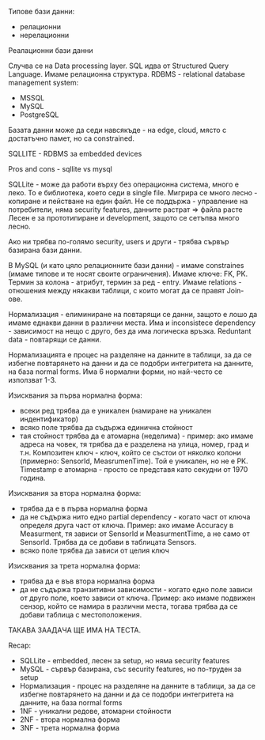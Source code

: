 Типове бази данни:
- релационни
- нерелационни

Реалационни бази данни


Случва се на Data processing layer.
SQL идва от Structured Query Language. Имаме релационна структура. 
RDBMS - relational database management system:
- MSSQL
- MySQL
- PostgreSQL


Базата данни може да седи навсякъде - на edge, cloud, място с достатъчно памет, но са constrained.


SQLLITE - RDBMS за embedded devices


Pros and cons - sqllite vs mysql

SQLLite - може да работи върху без операционна система, много е леко. То е библиотека, което седи в single file. Мигрира се много лесно - копиране и пействане на един файл. 
Не се поддържа - управление на потребители, няма security features, данните растрат => файла расте
Лесен е за прототипиране и development, защото се сетъпва много лесно.

Ако ни трябва по-голямо security, users и други - трябва сървър базирана бази данни. 

В MySQL (и като цяло релационните бази данни) - имаме constraines (имаме типове и те носят своите ограничения). Имаме ключе: FK, PK. Термин за колона - атрибут, термин за ред - entry. Имаме relations - отношения между някакви таблици, с които могат да се правят Join-ове.

Нормализация - елиминиране на повтарящи се данни, защото е лошо да имаме еднакви данни в различни места. Има и inconsistece dependency - зависимост на нещо с друго, без да има логическа връзка. Reduntant data - повтарящи се данни.

Нормализацията е процес на разделяне на данните в таблици, за да се избегне повтарянето на данни и да се подобри интегритета на данните, на база normal forms. Има 6 нормални форми, но най-често се използват 1-3.

Изисквания за първа нормална форма:
- всеки ред трябва да е уникален (намиране на уникален индентификатор)
- всяко поле трябва да съдържа единична стойност 
- тая стойност трябва да е атомарна (неделима) - пример: ако имаме адреса на човек, тя трябва да е разделена на улица, номер, град и т.н.
Композитен ключ - ключ, който се състои от няколко колони (примерно: SensorId, MeasrumenTime). Той е уникален, но не е PK.
Timestamp е атомарна - просто се представя като секудни от 1970 година.

Изисквания за втора нормална форма:
- трябва да е в първа нормална форма
- да не съдържа нито едно partial dependency - когато част от ключа определя друга част от ключа. Пример: ако имаме Accuracy в Measurment, тя зависи от SensorId и MeasurmentTime, а не само от SensorId. Трябва да се добави в таблицата Sensors.
- всяко поле трябва да зависи от целия ключ

Изисквания за трета нормална форма:
- трябва да е във втора нормална форма
- да не съдържа транзитивни зависимости - когато едно поле зависи от друго поле, което зависи от ключа. Пример: ако имаме подвижен сензор, който се намира в различни места, тогава трябва да се добави таблица с местоположения.

ТАКАВА ЗААДАЧА ЩЕ ИМА НА ТЕСТА.

Recap:
- SQLLite - embedded, лесен за setup, но няма security features
- MySQL - сървър базирана, със security features, но по-труден за setup
- Нормализация - процес на разделяне на данните в таблици, за да се избегне повтарянето на данни и да се подобри интегритета на данните, на база normal forms
- 1NF - уникални редове, атомарни стойности
- 2NF - втора нормална форма
- 3NF - трета нормална форма